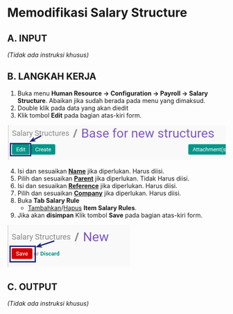 # Memodifikasi Salary Structure

## A. INPUT

*(Tidak ada instruksi khusus)*

## B. LANGKAH KERJA

1. Buka menu **Human Resource -> Configuration -> Payroll -> Salary Structure**. Abaikan jika sudah berada pada menu yang dimaksud.
2. Double klik pada data yang akan diedit
3. Klik tombol **Edit** pada bagian atas-kiri form.

![](../../img/salary-structure/tombol-edit.png)

4. Isi dan sesuaikan **[Name](./penjelasan.md#field-name)** jika diperlukan. Harus diisi.
5. Pilih dan sesuaikan **[Parent](./penjelasan.md#field-parent)** jika diperlukan. Tidak Harus diisi.
6. Isi dan sesuaikan **[Reference](./penjelasan.md#field-reference)** jika diperlukan. Harus diisi.
7. Pilih dan sesuaikan **[Company](./penjelasan.md#field-company)** jika diperlukan. Harus diisi.
8. Buka **Tab Salary Rule**
    - <a name="l8">[Tambahkan](./membuat-salary-rule.md)/[Hapus](./menghapus-salary-rule.md)</a> **Item Salary Rules**.
9. Jika akan **disimpan** Klik tombol **Save** pada bagian atas-kiri form.

![](../../img/salary-structure/tombol-save.png)

## C. OUTPUT

*(Tidak ada instruksi khusus)*
